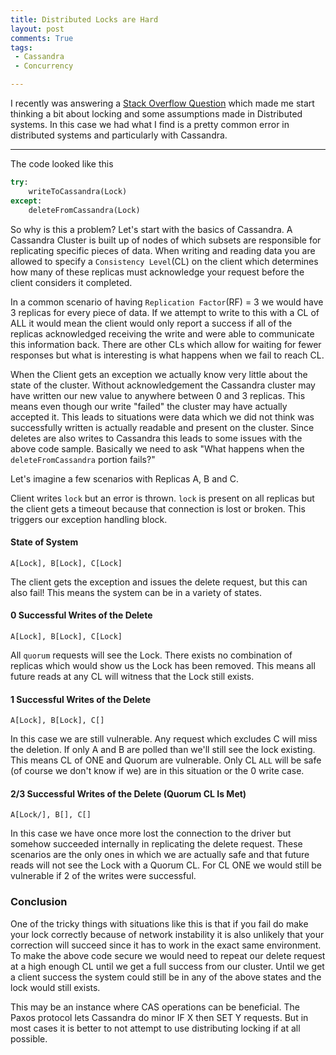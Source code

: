 ```yaml
---
title: Distributed Locks are Hard
layout: post
comments: True
tags:
 - Cassandra
 - Concurrency

---
```


I recently was answering a [Stack Overflow Question](http://stackoverflow.com/questions/41227921/cassandra-data-reappearing/41230313#41230313) which made me start thinking
a bit about locking and some assumptions made in Distributed systems. In this case we had
what I find is a pretty common error in distributed systems and particularly with Cassandra.

---

The code looked like this

```python
try:
    writeToCassandra(Lock)
except:
    deleteFromCassandra(Lock)
```

So why is this a problem? Let's start with the basics of Cassandra. A Cassandra Cluster
is built up of nodes of which subsets are responsible for replicating specific pieces of
data. When writing and reading data you are allowed to specify a `Consistency Level`(CL) on the client
which determines how many of these replicas must acknowledge your request before the client
considers it completed.

In a common scenario of having `Replication Factor`(RF) = 3 we would have 3 replicas
for every piece of data. If we attempt to write to this with a CL of ALL it would mean
the client would only report a success if all of the replicas acknowledged receiving the write
and were able to communicate this information back. There are other CLs which allow for waiting
for fewer responses but what is interesting is what happens when we fail to reach CL.

When the Client gets an exception we actually know very little about the state of the cluster. Without
acknowledgement the Cassandra cluster may have written our new value to anywhere between 0 and 3 replicas. This 
means even though our write "failed" the cluster may have actually accepted it. This leads to situations
were data which we did not think was successfully written is actually readable and present on the cluster. Since 
deletes are also writes to Cassandra this leads to some issues with the above code sample. Basically
we need to ask "What happens when the `deleteFromCassandra` portion fails?"


Let's imagine a few scenarios with Replicas A, B and C.

Client writes `lock` but an error is thrown. `lock` is present on all replicas but the client gets a 
timeout because that connection is lost or broken. This triggers our exception handling
block.

#### State of System
```
A[Lock], B[Lock], C[Lock]
```

The client gets the exception and issues the delete request, but this can also fail! This means the 
system can be in a variety of states.

#### 0 Successful Writes of the Delete
```
A[Lock], B[Lock], C[Lock] 
```
All `quorum` requests will see the Lock. There exists no combination of replicas which would show us 
the Lock has been removed. This means all future reads at any CL will witness that the Lock still exists.

#### 1 Successful Writes of the Delete

```
A[Lock], B[Lock], C[]
```

In this case we are still vulnerable. Any request which excludes C will 
miss the deletion. If only A and B are polled than we'll still see the lock existing. This means
CL of ONE and Quorum are vulnerable. Only CL `ALL` will be safe (of course we don't know if we)
are in this situation or the 0 write case. 

#### 2/3 Successful Writes of the Delete (Quorum CL Is Met)


```A[Lock/], B[], C[]```
 
 In this case we have once more lost the connection to the driver but 
 somehow succeeded internally in replicating the delete request. These 
 scenarios are the only ones in which we are actually safe and that 
 future reads will not see the Lock with a Quorum CL. For CL ONE we would still be 
 vulnerable if 2 of the writes were successful.

### Conclusion


One of the tricky things with situations like this is that if you fail do make 
your lock correctly because of network instability it is also unlikely that your 
correction will succeed since it has to work in the exact same environment. To make the
above code secure we would need to repeat our delete request at a high enough CL until we
get a full success from our cluster. Until we get a client success the system could still
be in any of the above states and the lock would still exists.

This may be an instance where CAS operations can be beneficial. The Paxos protocol
 lets Cassandra do minor IF X then SET Y requests. But in most 
cases it is better to not attempt to use distributing locking if at all possible.
